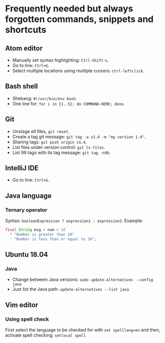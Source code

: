 # Frequently needed but always forgotten commands, snippets and shortcuts

## Atom editor
- Manually set syntax highlighting: ```Ctrl-Shift-L```.
- Go to line: ```Ctrl+G```.
- Select multiple locations using multiple cursors: ```ctrl-leftclick```.

## Bash shell
- Shebang: ```#!/usr/bin/env bash```.
- One line for: ```for i in {1..5}; do COMMAND-HERE; done```.

## Git
- Unstage *all* files, ```git reset```.
- Create a tag git message: ```git tag -a v1.4 -m "my version 1.4"```.
- Sharing tags: ```git push origin v1.4```.
- List files under version control: ```git ls-files```.
- List 99 tags with its tag message: ```git tag -n99```.

## IntelliJ IDE
- Go to line: ```Ctrl+G```.

## Java language

### Ternary operator
Syntax: ```booleanExpression ? expression1 : expression2```.
Example:
```Java
final String msg = num > 10
  ? "Number is greater than 10"
  : "Number is less than or equal to 10";
```  

## Ubuntu 18.04

### Java
- Change between Java versions: ```sudo update-alternatives --config java```
- Just list the Java path: ```update-alternatives --list java```

## Vim editor

### Using spell check
First select the language to be checked for with ```set spelllang=en``` and then, activate spell checking: ```setlocal spell```